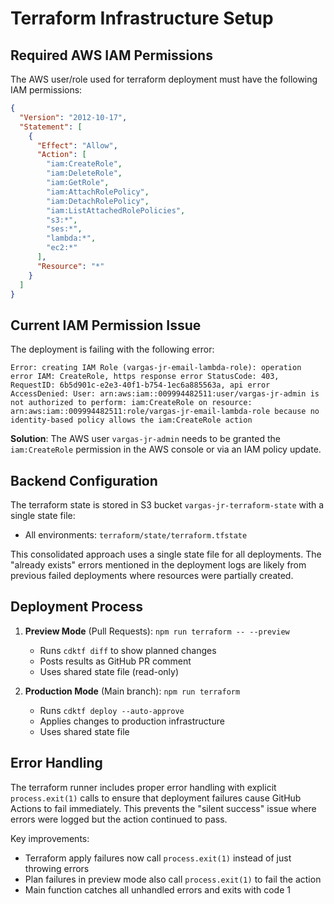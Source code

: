 # Terraform Infrastructure Setup

## Required AWS IAM Permissions

The AWS user/role used for terraform deployment must have the following IAM permissions:

```json
{
  "Version": "2012-10-17",
  "Statement": [
    {
      "Effect": "Allow",
      "Action": [
        "iam:CreateRole",
        "iam:DeleteRole",
        "iam:GetRole",
        "iam:AttachRolePolicy",
        "iam:DetachRolePolicy",
        "iam:ListAttachedRolePolicies",
        "s3:*",
        "ses:*",
        "lambda:*",
        "ec2:*"
      ],
      "Resource": "*"
    }
  ]
}
```

## Current IAM Permission Issue

The deployment is failing with the following error:
```
Error: creating IAM Role (vargas-jr-email-lambda-role): operation error IAM: CreateRole, https response error StatusCode: 403, RequestID: 6b5d901c-e2e3-40f1-b754-1ec6a885563a, api error AccessDenied: User: arn:aws:iam::009994482511:user/vargas-jr-admin is not authorized to perform: iam:CreateRole on resource: arn:aws:iam::009994482511:role/vargas-jr-email-lambda-role because no identity-based policy allows the iam:CreateRole action
```

**Solution**: The AWS user `vargas-jr-admin` needs to be granted the `iam:CreateRole` permission in the AWS console or via an IAM policy update.

## Backend Configuration

The terraform state is stored in S3 bucket `vargas-jr-terraform-state` with a single state file:
- All environments: `terraform/state/terraform.tfstate`

This consolidated approach uses a single state file for all deployments. The "already exists" errors mentioned in the deployment logs are likely from previous failed deployments where resources were partially created.

## Deployment Process

1. **Preview Mode** (Pull Requests): `npm run terraform -- --preview`
   - Runs `cdktf diff` to show planned changes
   - Posts results as GitHub PR comment
   - Uses shared state file (read-only)

2. **Production Mode** (Main branch): `npm run terraform`
   - Runs `cdktf deploy --auto-approve`
   - Applies changes to production infrastructure
   - Uses shared state file

## Error Handling

The terraform runner includes proper error handling with explicit `process.exit(1)` calls to ensure that deployment failures cause GitHub Actions to fail immediately. This prevents the "silent success" issue where errors were logged but the action continued to pass.

Key improvements:
- Terraform apply failures now call `process.exit(1)` instead of just throwing errors
- Plan failures in preview mode also call `process.exit(1)` to fail the action
- Main function catches all unhandled errors and exits with code 1
